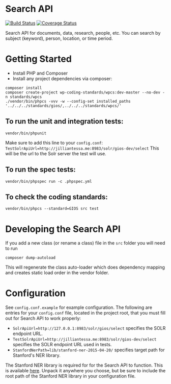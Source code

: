 # Search API

[![Build Status](https://travis-ci.org/gios-asu/search-api.svg?branch=develop)](https://travis-ci.org/gios-asu/search-api) [![Coverage Status](https://coveralls.io/repos/gios-asu/search-api/badge.svg?branch=develop&service=github)](https://coveralls.io/github/gios-asu/search-api?branch=develop)

Search API for documents, data, research, people, etc.
You can search by subject (keyword), person, location, or time period.


# Getting Started
* Install PHP and Composer
* Install any project dependencies via composer:
```
composer install
composer create-project wp-coding-standards/wpcs:dev-master --no-dev -n standards/wpcs
./vendor/bin/phpcs -vvv -w --config-set installed_paths '../../../standards/gios/,../../../standards/wpcs/'

```

## To run the unit and integration tests:
```
vendor/bin/phpunit
```
Make sure to add this line to your `config.conf`:
`TestSolrApiUrl=http://jilliantessa.me:8983/solr/gios-dev/select`
This will be the url to the Solr server the test will use.

## To run the spec tests:
```
vendor/bin/phpspec run -c .phpspec.yml
```

## To check the coding standards:
```
vendor/bin/phpcs --standard=GIOS src test
```



# Developing the Search API
If you add a new class (or rename a class) file in the ```src``` folder you will need to run
```
composer dump-autoload
```
This will regenerate the class auto-loader which does dependency mapping and creates static load order in the vendor folder.


# Configuration
See `config.conf.example` for example configuration. The following are entries for your `config.conf` file, located in the project root, that you must fill out for Search API to work properly:

 * `SolrApiUrl=http://127.0.0.1:8983/solr/gios/select` specifies the SOLR endpoint URL.
 * `TestSolrApiUrl=http://jilliantessa.me:8983/solr/gios-dev/select`  specifies the SOLR endpoint URL used in tests.
 * `StanfordNerPath=lib/stanford-ner-2015-04-20/` specifies target path for Stanford's NER library.

The Stanford NER library is required for for the Search API to function. This is available [here](http://nlp.stanford.edu/software/CRF-NER.shtml). Unpack it anywhere you choose, but be sure to include the root path of the Stanford NER library in your configuration file.
